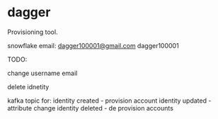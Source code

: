 # dagger
Provisioning tool.


snowflake email:
dagger100001@gmail.com
dagger100001

TODO:

change username
email

delete idnetity

kafka topic for:
identity created - provision account
identity updated - attribute change
identity deleted - de provision accounts
